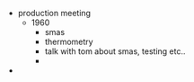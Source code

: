 - production meeting
	- 1960
		- smas
		- thermometry
		- talk with tom about smas, testing etc..
		-
-